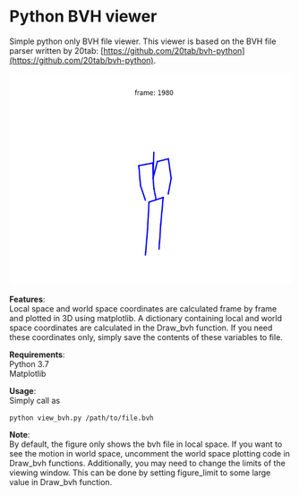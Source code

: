 # Python BVH viewer
Simple python only BVH file viewer. This viewer is based on the BVH file parser written by 20tab: [https://github.com/20tab/bvh-python](https://github.com/20tab/bvh-python).

![Example_figure](Fig/Example.png?raw=true "Example")


**Features**:  
Local space and world space coordinates are calculated frame by frame and plotted in 3D using matplotlib. A dictionary containing local and world space coordinates are calculated in the Draw_bvh function. If you need these coordinates only, simply save the contents of these variables to file. 

**Requirements**:  
Python 3.7  
Matplotlib

**Usage**:  
Simply call as
```
python view_bvh.py /path/to/file.bvh
```

**Note**:  
By default, the figure only shows the bvh file in local space. If you want to see the motion in world space, uncomment the world space plotting code in Draw_bvh functions. Additionally, you may need to change the limits of the viewing window. This can be done by setting figure_limit to some large value in Draw_bvh function.
